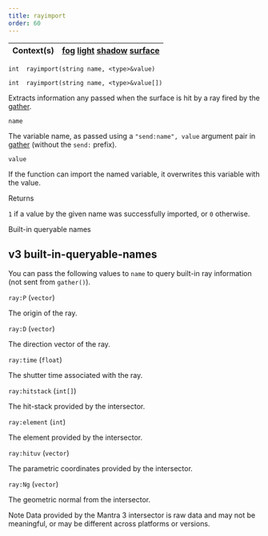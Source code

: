 ```yaml
---
title: rayimport
order: 60
---
```

| Context(s) | [fog](../contexts/fog.html)  [light](../contexts/light.html)  [shadow](../contexts/shadow.html)  [surface](../contexts/surface.html) |
| --- | --- |

`int  rayimport(string name, <type>&value)`

`int  rayimport(string name, <type>&value[])`

Extracts information any passed when the surface is hit by a ray fired by the [gather](/en/houdini-vex/shading-and-rendering/gather "Sends rays into the scene and returns information from the shaders of
surfaces hit by the rays.").

`name`

The variable name, as passed using a `"send:name", value` argument pair in [gather](/en/houdini-vex/shading-and-rendering/gather "Sends rays into the scene and returns information from the shaders of
surfaces hit by the rays.") (without the `send:` prefix).

`value`

If the function can import the named variable, it overwrites this variable with the value.

Returns

`1` if a value by the given name was successfully imported, or `0` otherwise.

Built-in queryable names

## v3 built-in-queryable-names

You can pass the following values to `name` to query built-in ray information (not sent from `gather()`).

`ray:P` (`vector`)

The origin of the ray.

`ray:D` (`vector`)

The direction vector of the ray.

`ray:time` (`float`)

The shutter time associated with the ray.

`ray:hitstack` (`int[]`)

The hit-stack provided by the intersector.

`ray:element` (`int`)

The element provided by the intersector.

`ray:hituv` (`vector`)

The parametric coordinates provided by the intersector.

`ray:Ng` (`vector`)

The geometric normal from the intersector.

Note
Data provided by the Mantra 3 intersector is raw data and may not be meaningful, or may be different across platforms or versions.
